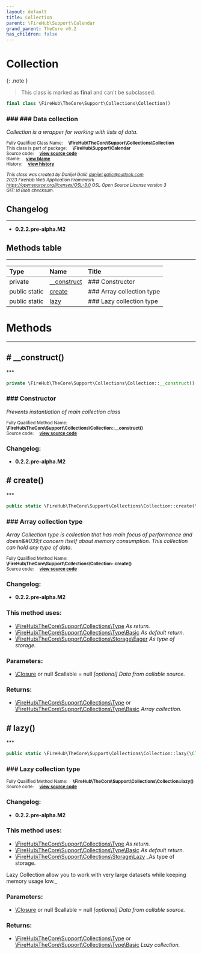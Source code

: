 ```yaml
---
layout: default
title: Collection
parent: \FireHub\Support\Calendar
grand_parent: TheCore v0.2
has_children: false
---
```


<link rel="stylesheet" type="text/css" href="/css/style.css" />

# Collection

{: .note }
> This class is marked as **final** and can't be subclassed.


```php
final class \FireHub\TheCore\Support\Collections\Collection()
```

### ### ### Data collection

_Collection is a wrapper for working with lists of data._

<sub>Fully Qualified Class Name:  **\FireHub\TheCore\Support\Collections\Collection**</sub><br>
<sub>This class is part of package:  **\FireHub\Support\Calendar**</sub><br>
<sub>Source code:  **[view source code](https://github.com/The-FireHub-Project/TheCore/blob/v1.0/src/support/collections/firehub.Collection.php#L31)**</sub><br>
<sub>Blame:  **[view blame](https://github.com/The-FireHub-Project/TheCore/blame/v1.0/src/support/collections/firehub.Collection.php)**</sub><br>
<sub>History:  **[view history](https://github.com/The-FireHub-Project/TheCore/commits/v1.0/src/support/collections/firehub.Collection.php)**</sub><br>

<sub>_This class was created by Danijel Galić <danijel.galic@outlook.com>_</sub><br>
<sub>_2023 FireHub Web Application Framework_</sub><br>
<sub>_<https://opensource.org/licenses/OSL-3.0> OSL Open Source License version 3_</sub><br>
<sub>_GIT: $Id$ Blob checksum._</sub><br>

## Changelog
***

* **0.2.2.pre-alpha.M2** 


## Methods table
***

| Type  | Name  | Title |
| :---  | :---  | :---  |
|private |<a href="#__construct()">__construct</a>|### Constructor|
|public static |<a href="#create()">create</a>|### Array collection type|
|public static |<a href="#lazy()">lazy</a>|### Lazy collection type|


# Methods
***


<h2><a name="__construct()"># __construct()</a></h2>
***

```php
private \FireHub\TheCore\Support\Collections\Collection::__construct()
```

### ### Constructor

_Prevents instantiation of main collection class_

<sub>Fully Qualified Method Name:  **\FireHub\TheCore\Support\Collections\Collection::__construct()**</sub><br>
<sub>Source code:  **[view source code](https://github.com/The-FireHub-Project/TheCore/blob/v1.0/src/support/collections/firehub.Collection.php#L39)**</sub><br>

### Changelog:

* **0.2.2.pre-alpha.M2** 

<h2><a name="create()"># create()</a></h2>
***

```php
public static \FireHub\TheCore\Support\Collections\Collection::create(\Closure|null $callable = null):\FireHub\TheCore\Support\Collections\Type|\FireHub\TheCore\Support\Collections\Type\Basic
```

### ### Array collection type

_Array Collection type is collection that has main focus of performance
and doesn&amp;#039;t concern itself about memory consumption.
This collection can hold any type of data._

<sub>Fully Qualified Method Name:  **\FireHub\TheCore\Support\Collections\Collection::create()**</sub><br>
<sub>Source code:  **[view source code](https://github.com/The-FireHub-Project/TheCore/blob/v1.0/src/support/collections/firehub.Collection.php#L59)**</sub><br>

### Changelog:

* **0.2.2.pre-alpha.M2** 

### This method uses:

* [\FireHub\TheCore\Support\Collections\Type](/thecore/v0.2\FireHub\TheCore\Support\Collections\Type) _As return._
* [\FireHub\TheCore\Support\Collections\Type\Basic](/thecore/v0.2\FireHub\TheCore\Support\Collections\Type\Basic) _As default return._
* [\FireHub\TheCore\Support\Collections\Storage\Eager](/thecore/v0.2\FireHub\TheCore\Support\Collections\Storage\Eager) _As type of storage._

### Parameters:

* [\Closure](/thecore/v0.2\Closure) or null $callable = null _[optional] 
Data from callable source._

### Returns:

* [\FireHub\TheCore\Support\Collections\Type](/thecore/v0.2\FireHub\TheCore\Support\Collections\Type) or [\FireHub\TheCore\Support\Collections\Type\Basic](/thecore/v0.2\FireHub\TheCore\Support\Collections\Type\Basic) _Array collection._

<h2><a name="lazy()"># lazy()</a></h2>
***

```php
public static \FireHub\TheCore\Support\Collections\Collection::lazy(\Closure|null $callable = null):\FireHub\TheCore\Support\Collections\Type|\FireHub\TheCore\Support\Collections\Type\Basic
```

### ### Lazy collection type

<sub>Fully Qualified Method Name:  **\FireHub\TheCore\Support\Collections\Collection::lazy()**</sub><br>
<sub>Source code:  **[view source code](https://github.com/The-FireHub-Project/TheCore/blob/v1.0/src/support/collections/firehub.Collection.php#L82)**</sub><br>

### Changelog:

* **0.2.2.pre-alpha.M2** 

### This method uses:

* [\FireHub\TheCore\Support\Collections\Type](/thecore/v0.2\FireHub\TheCore\Support\Collections\Type) _As return._
* [\FireHub\TheCore\Support\Collections\Type\Basic](/thecore/v0.2\FireHub\TheCore\Support\Collections\Type\Basic) _As default return._
* [\FireHub\TheCore\Support\Collections\Storage\Lazy](/thecore/v0.2\FireHub\TheCore\Support\Collections\Storage\Lazy) _As type of storage.

Lazy Collection allow you to work with very large datasets
while keeping memory usage low._

### Parameters:

* [\Closure](/thecore/v0.2\Closure) or null $callable = null _[optional] 
Data from callable source._

### Returns:

* [\FireHub\TheCore\Support\Collections\Type](/thecore/v0.2\FireHub\TheCore\Support\Collections\Type) or [\FireHub\TheCore\Support\Collections\Type\Basic](/thecore/v0.2\FireHub\TheCore\Support\Collections\Type\Basic) _Lazy collection._



